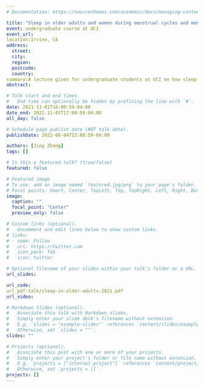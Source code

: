 ```yaml
---
# Documentation: https://sourcethemes.com/academic/docs/managing-content/

title: "Sleep in older adults and women during menstrual cycles and menopause"
event: undergraduate course at UCI
event_url:
location:Irvine, CA
address:
  street:
  city:
  region:
  postcode:
  country:
summary:A lecture given for undergraduate students at UCI on how sleep changes with aging, with a focus on the role of sex hormones.
abstract:

# Talk start and end times.
#   End time can optionally be hidden by prefixing the line with `#`.
date: 2021-11-01T16:00:59-04:00
date_end: 2021-11-01T17:00:59-04:00
all_day: false

# Schedule page publish date (NOT talk date).
publishDate: 2022-06-04T23:08:59-04:00

authors: [Jing Zhang]
tags: []

# Is this a featured talk? (true/false)
featured: false

# Featured image
# To use, add an image named `featured.jpg/png` to your page's folder. 
# Focal points: Smart, Center, TopLeft, Top, TopRight, Left, Right, BottomLeft, Bottom, BottomRight.
image:
  caption: ""
  focal_point: "Center"
  preview_only: false

# Custom links (optional).
#   Uncomment and edit lines below to show custom links.
# links:
# - name: Follow
#   url: https://twitter.com
#   icon_pack: fab
#   icon: twitter

# Optional filename of your slides within your talk's folder or a URL.
url_slides:

url_code:
url_pdf:talk/sleep-in-older-adults-2021.pdf
url_video:

# Markdown Slides (optional).
#   Associate this talk with Markdown slides.
#   Simply enter your slide deck's filename without extension.
#   E.g. `slides = "example-slides"` references `content/slides/example-slides.md`.
#   Otherwise, set `slides = ""`.
slides: ""

# Projects (optional).
#   Associate this post with one or more of your projects.
#   Simply enter your project's folder or file name without extension.
#   E.g. `projects = ["internal-project"]` references `content/project/deep-learning/index.md`.
#   Otherwise, set `projects = []`.
projects: []
---
```

